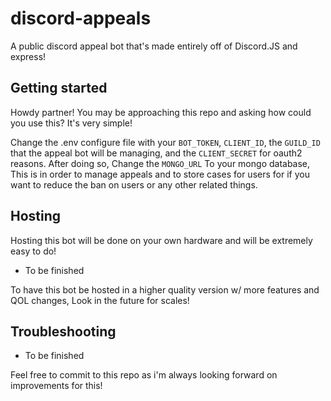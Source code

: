 # discord-appeals
A public discord appeal bot that's made entirely off of Discord.JS and express!

## Getting started

Howdy partner! You may be approaching this repo and asking how could you use this? It's very simple!

Change the .env configure file with your `BOT_TOKEN`, `CLIENT_ID`, the `GUILD_ID` that the appeal bot will be managing, and the `CLIENT_SECRET` for oauth2 reasons.
After doing so, Change the `MONGO_URL` To your mongo database, This is in order to manage appeals and to store cases for users for if you want to reduce the ban on users or any other related things.

## Hosting

Hosting this bot will be done on your own hardware and will be extremely easy to do! 

- To be finished


To have this bot be hosted in a higher quality version w/ more features and QOL changes, Look in the future for scales!

## Troubleshooting

- To be finished


Feel free to commit to this repo as i'm always looking forward on improvements for this!